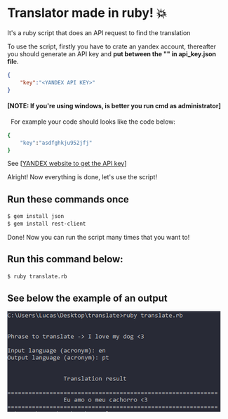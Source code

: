 # Translator made in ruby! :boom:
It's a ruby script that does an API request to find the translation

To use the script, firstly you have to crate an yandex account, thereafter you should generate an API key and **put between the "" in api_key.json fil**e.

```json
{
    "key":"<YANDEX API KEY>"
}
```
#### [NOTE: If you're using windows, is better you run cmd as administrator]
&nbsp;
For example your code should looks like the code below:

```ruby
{
    "key":"asdfghkju952jfj"
}
```


See [[YANDEX website to get the API key](https://tech.yandex.com/translate/)]

Alright! Now everything is done, let's use the script!

## Run these commands once
```sh
$ gem install json
$ gem install rest-client
```

Done! Now you can run the script many times that you want to!

## Run this command below: 
```sh
$ ruby translate.rb
```

## See below the example of an output
![alt text](https://raw.githubusercontent.com/devlucasrocha/markdown_images/master/print.PNG)
